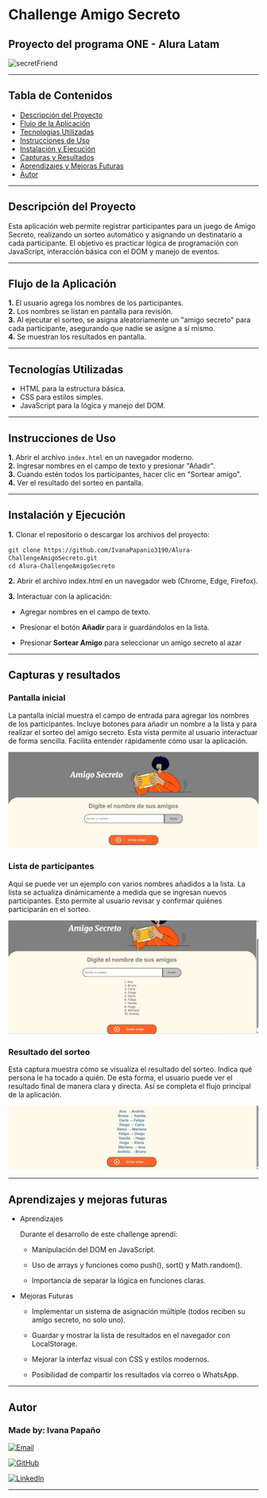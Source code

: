 # Challenge Amigo Secreto

## Proyecto del programa ONE - Alura Latam


![secretFriend](https://github.com/user-attachments/assets/7fc22d70-feef-48d8-98ca-0e007e7b136f)


---

## Tabla de Contenidos

- [Descripción del Proyecto](#descripción-del-proyecto)  
- [Flujo de la Aplicación](#flujo-de-la-aplicación)  
- [Tecnologías Utilizadas](#tecnologías-utilizadas)  
- [Instrucciones de Uso](#instrucciones-de-uso)  
- [Instalación y Ejecución](#instalación-y-ejecución)  
- [Capturas y Resultados](#capturas-y-resultados)  
- [Aprendizajes y Mejoras Futuras](#aprendizajes-y-mejoras-futuras)  
- [Autor](#Autor)


---


## Descripción del Proyecto

Esta aplicación web permite registrar participantes para un juego de Amigo Secreto, realizando un sorteo automático y asignando un destinatario a cada participante. El objetivo es practicar lógica de programación con JavaScript, interacción básica con el DOM y manejo de eventos.


---


## Flujo de la Aplicación

**1.** El usuario agrega los nombres de los participantes.  
**2.** Los nombres se listan en pantalla para revisión.  
**3.** Al ejecutar el sorteo, se asigna aleatoriamente un "amigo secreto" para cada participante, asegurando que nadie se asigne a sí mismo.  
**4.** Se muestran los resultados en pantalla.


---


## Tecnologías Utilizadas

- HTML para la estructura básica.  
- CSS para estilos simples.  
- JavaScript para la lógica y manejo del DOM.

---

## Instrucciones de Uso

**1.** Abrir el archivo `index.html` en un navegador moderno.  
**2.** Ingresar nombres en el campo de texto y presionar "Añadir".  
**3.** Cuando estén todos los participantes, hacer clic en "Sortear amigo".  
**4.** Ver el resultado del sorteo en pantalla.


---


## Instalación y Ejecución

**1.** Clonar el repositorio o descargar los archivos del proyecto:

    git clone https://github.com/IvanaPapanio3190/Alura-ChallengeAmigoSecreto.git
    cd Alura-ChallengeAmigoSecreto


**2.** Abrir el archivo index.html en un navegador web (Chrome, Edge, Firefox).

**3.** Interactuar con la aplicación:

- Agregar nombres en el campo de texto.

- Presionar el botón **Añadir** para ir guardándolos en la lista.

- Presionar **Sortear Amigo** para seleccionar un amigo secreto al azar



---


## Capturas y resultados


### Pantalla inicial

La pantalla inicial muestra el campo de entrada para agregar los nombres de los participantes.
Incluye botones para añadir un nombre a la lista y para realizar el sorteo del amigo secreto.
Esta vista permite al usuario interactuar de forma sencilla.
Facilita entender rápidamente cómo usar la aplicación.


![Pantalla Inicial](https://github.com/IvanaPapanio3190/Alura-ChallengeAmigoSecreto/blob/main/Challenge-AmigoSecreto/resources/pantalla_inicial.jpg)



### Lista de participantes

Aquí se puede ver un ejemplo con varios nombres añadidos a la lista.
La lista se actualiza dinámicamente a medida que se ingresan nuevos participantes.
Esto permite al usuario revisar y confirmar quiénes participarán en el sorteo.

![Ingreso Lista Nombres](https://github.com/IvanaPapanio3190/Alura-ChallengeAmigoSecreto/blob/main/Challenge-AmigoSecreto/resources/ingreso_lista_nombres.jpg)



### Resultado del sorteo

Esta captura muestra cómo se visualiza el resultado del sorteo.
Indica qué persona le ha tocado a quién.
De esta forma, el usuario puede ver el resultado final de manera clara y directa.
Así se completa el flujo principal de la aplicación.


![Resultado Sorteado](https://github.com/IvanaPapanio3190/Alura-ChallengeAmigoSecreto/blob/main/Challenge-AmigoSecreto/resources/resultado_sorteado.jpg)



---


## Aprendizajes y mejoras futuras 

 - Aprendizajes

   Durante el desarrollo de este challenge aprendí:
       
      - Manipulación del DOM en JavaScript.
       
      - Uso de arrays y funciones como push(), sort() y Math.random().
       
      - Importancia de separar la lógica en funciones claras.

 - Mejoras Futuras

      - Implementar un sistema de asignación múltiple (todos reciben su amigo secreto, no solo uno).

      - Guardar y mostrar la lista de resultados en el navegador con LocalStorage.

      - Mejorar la interfaz visual con CSS y estilos modernos.

      - Posibilidad de compartir los resultados vía correo o WhatsApp.



---



## Autor
 
### Made by: Ivana Papaño

[![Email](https://img.shields.io/badge/Email-D14836?style=flat&logo=gmail&logoColor=white)](mailto:ivana.papanio@gmail.com) 
 
[![GitHub](https://img.shields.io/badge/GitHub-100000?style=flat&logo=github&logoColor=white)](https://github.com/IvanaPapanio3190/Alura-ChallengeAmigoSecreto)

[![LinkedIn](https://img.shields.io/badge/LinkedIn-0077B5?style=flat&logo=linkedin&logoColor=white)](https://www.linkedin.com/in/ivana-papano)




---

